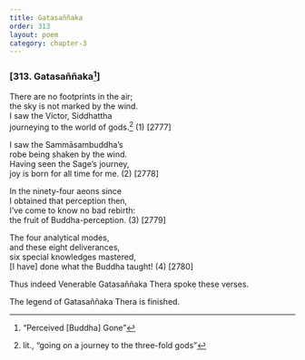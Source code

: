 ```yaml
---
title: Gatasaññaka
order: 313
layout: poem
category: chapter-3
---
```


### \[313. Gatasaññaka[^1]\]

There are no footprints in the air;  
the sky is not marked by the wind.  
I saw the Victor, Siddhattha  
journeying to the world of gods.[^2] (1) \[2777\]

I saw the Sammāsambuddha’s  
robe being shaken by the wind.  
Having seen the Sage’s journey,  
joy is born for all time for me. (2) \[2778\]

In the ninety-four aeons since  
I obtained that perception then,  
I’ve come to know no bad rebirth:  
the fruit of Buddha-perception. (3) \[2779\]

The four analytical modes,  
and these eight deliverances,  
six special knowledges mastered,  
\[I have\] done what the Buddha taught! (4) \[2780\]

Thus indeed Venerable Gatasaññaka Thera spoke these verses.

The legend of Gatasaññaka Thera is finished.

[^1]: “Perceived \[Buddha\] Gone”

[^2]: lit., “going on a journey to the three-fold gods”
